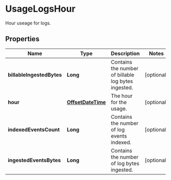 

# UsageLogsHour

Hour useage for logs.
## Properties

Name | Type | Description | Notes
------------ | ------------- | ------------- | -------------
**billableIngestedBytes** | **Long** | Contains the number of billable log bytes ingested. |  [optional]
**hour** | [**OffsetDateTime**](OffsetDateTime.md) | The hour for the usage. |  [optional]
**indexedEventsCount** | **Long** | Contains the number of log events indexed. |  [optional]
**ingestedEventsBytes** | **Long** | Contains the number of log bytes ingested. |  [optional]



